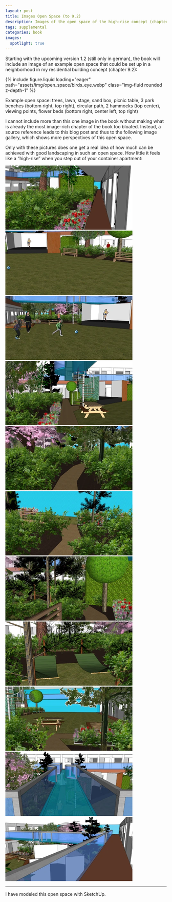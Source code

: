 ```yaml
---
layout: post
title: Images Open Space (to 9.2)
description: Images of the open space of the high-rise concept (chapter 9.2)
tags: supplemental
categories: book
images:
  spotlight: true
---
```


Starting with the upcoming version 1.2 (still only in german), the book will include an image of an example open space that could be set up in a neighborhood in my residential building concept (chapter 9.2):

{% include figure.liquid loading="eager" path="assets/img/open_space/birds_eye.webp" class="img-fluid rounded z-depth-1" %}

<div class="caption">
Example open space: trees, lawn, stage, sand box, picnic table, 3 park benches (bottom right, top right), circular path, 2 hammocks (top center), viewing points, flower beds (bottom right, center left, top right)
</div>

I cannot include more than this one image in the book without making what is already the most image-rich chapter of the book too bloated.
Instead, a source reference leads to this blog post and thus to the following image gallery, which shows more perspectives of this open space.

Only with these pictures does one get a real idea of how much can be achieved with good landscaping in such an open space. How little it feels like a “high-rise” when you step out of your container apartment:

<div class="spotlight-group">
    <a class="spotlight" href="/assets/img/open_space/lower_path_lengthwise.webp">
        <img src="/assets/img/open_space/lower_path_lengthwise_200.webp" title="When you step out of your apartment (lower level)"/></a>
    <a class="spotlight" href="/assets/img/open_space/lawn_to_flat.webp">
        <img src="/assets/img/open_space/lawn_to_flat_200.webp" title="View from the lawn back to the apartment, park benches, and stage"/></a>
    <a class="spotlight" href="/assets/img/open_space/lawn.webp">
        <img src="/assets/img/open_space/lawn_200.webp" title="View from the lawn onto the stage and spiral staircase"/></a>
    <a class="spotlight" href="/assets/img/open_space/center_path.webp">
        <img src="/assets/img/open_space/center_path_200.webp" title="Center path, between flower beds and picnic table"/></a>
    <a class="spotlight" href="/assets/img/open_space/circular_path_start.webp">
        <img src="/assets/img/open_space/circular_path_start_200.webp" title="Start of the circular path"/></a>
    <a class="spotlight" href="/assets/img/open_space/circular_path_view.webp">
        <img src="/assets/img/open_space/circular_path_view_200.webp" title="Circular path, view through the glass front"/></a>
    <a class="spotlight" href="/assets/img/open_space/circular_path_across.webp">
        <img src="/assets/img/open_space/circular_path_across_200.webp" title="Circular path, view across to apartments (hammocks on the left)"/></a>
    <a class="spotlight" href="/assets/img/open_space/circular_path_hammocks.webp">
        <img src="/assets/img/open_space/circular_path_hammocks_200.webp" title="The two hammocks"/></a>
    <a class="spotlight" href="/assets/img/open_space/circular_path_end.webp">
        <img src="/assets/img/open_space/circular_path_end_200.webp" title="End of the circular path"/></a>
    <a class="spotlight" href="/assets/img/open_space/center_path_gallery.webp">
        <img src="/assets/img/open_space/center_path_gallery_200.webp" title="Center path gallery"/></a>
    <a class="spotlight" href="/assets/img/open_space/upper_path_lengthwise.webp">
        <img src="/assets/img/open_space/upper_path_lengthwise_200.webp" title="When you step out of your apartment (upper level)"/></a>
</div>

---

I have modeled this open space with SketchUp.
